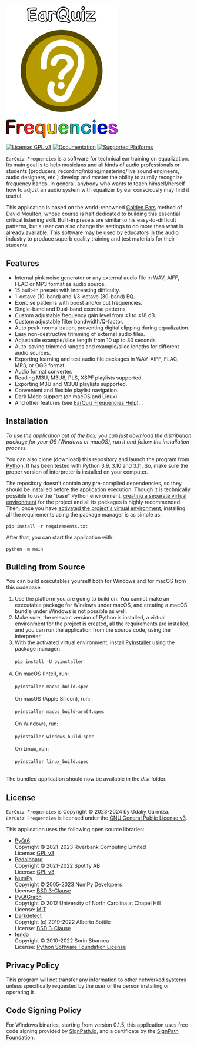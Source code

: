 ![EarQuiz Frequencies Logo](/GUI/Icons/Logo/EarQuiz_Splash.png)

[![License: GPL v3](https://img.shields.io/badge/License-GPLv3-blue.svg)](https://github.com/Gdalik/EarQuiz_Frequencies/blob/master/LICENSE)
[![Documentation](https://img.shields.io/badge/Documentation-on%20earquiz.org-brightgreen)](https://earquiz.org/manuals/earquiz-frequencies-help/)
[![Supported Platforms](https://img.shields.io/badge/platforms-macOS%20%7C%20Windows%20%7C%20Linux-yellow)]()

`EarQuiz Frequencies` is a software for technical ear training on equalization. Its main goal is to help musicians and all kinds of audio professionals or students (producers, recording/mixing/mastering/live sound engineers, audio designers, etc.) develop and master the ability to aurally recognize frequency bands. In general, anybody who wants to teach himself/herself how to adjust an audio system with equalizer by ear consciously may find it useful.

This application is based on the world-renowned [Golden Ears](https://goldenearsaudio.com/) method of David Moulton, whose course is half dedicated to building this essential critical listening skill. Built-in presets are similar to his easy-to-difficult patterns, but a user can also change the settings to do more than what is already available. This software may be used by educators in the audio industry to produce superb quality training and test materials for their students.

## Features

- Internal pink noise generator or any external audio file in WAV, AIFF, FLAC or MP3 format as audio source.
- 15 built-in presets with increasing difficulty.
- 1-octave (10-band) and 1/3-octave (30-band) EQ.
- Exercise patterns with boost and/or cut frequencies.
- Single-band and Dual-band exercise patterns.
- Custom adjustable frequency gain level from ±1 to ±18 dB.
- Custom adjustable filter bandwidth/Q-factor.
- Auto peak-normalization, preventing digital clipping during equalization.
- Easy non-destructive trimming of external audio files.
- Adjustable example/slice length from 10 up to 30 seconds.
- Auto-saving trimmed ranges and example/slice lengths for different audio sources.
- Exporting learning and test audio file packages in WAV, AIFF, FLAC, MP3, or OGG format. 
- Audio format converter.
- Reading M3U, M3U8, PLS, XSPF playlists supported.
- Exporting M3U and M3U8 playlists supported.
- Convenient and flexible playlist navigation.
- Dark Mode support (on macOS and Linux).
- And other features (see [EarQuiz Frequencies Help](https://earquiz.org/manuals/earquiz-frequencies-help/))...

## Installation

*To use the application out of the box, you can just download the distribution package for your OS (Windows or macOS), run it and follow the installation process.*

You can also clone (download) this repository and launch the program from [Python](https://www.python.org/). It has been tested with Python 3.9, 3.10 and 3.11.
So, make sure the proper version of interpreter is installed on your computer.

The repository doesn't contain any pre-compiled dependencies, so they should be installed before the application execution. Though it is technically possible to use the "base" Python environment,
[creating a separate virtual environment](https://packaging.python.org/en/latest/guides/installing-using-pip-and-virtual-environments/#creating-a-virtual-environment) for the project and all its packages is highly recommended. Then, once you have [activated the project's virtual environment](https://packaging.python.org/en/latest/guides/installing-using-pip-and-virtual-environments/#activating-a-virtual-environment), installing all the requirements using the package manager is as simple as:

`pip install -r requirements.txt`

After that, you can start the application with:

`python -m main`

## Building from Source

You can build executables yourself both for Windows and for macOS from this codebase.

1. Use the platform you are going to build on. You cannot make an executable package for Windows under macOS, and creating a macOS bundle under Windows is not possible as well.
2. Make sure, the relevant version of Python is installed, a virtual environment for the project is created, all the requirements are installed,
and you can run the application from the source code, using the interpreter.
3. With the activated virtual environment, install [PyInstaller](https://pyinstaller.org/) using the package manager:<br /><br />
`pip install -U pyinstaller`<br /><br />
4. On macOS (Intel), run:<br /><br />
`pyinstaller macos_build.spec`<br /><br />
On macOS (Apple Silicon), run:<br /><br />
`pyinstaller macos_build-arm64.spec`<br /><br />
On Windows, run:<br /><br />
`pyinstaller windows_build.spec`<br /><br />
On Linux, run:<br /><br />
`pyinstaller linux_build.spec`<br /><br />

The bundled application should now be available in the *dist* folder.

## License

`EarQuiz Frequencies` is Copyright &copy; 2023-2024 by Gdaliy Garmiza.<br />
`EarQuiz Frequencies` is licensed under the [GNU General Public License v3](https://github.com/Gdalik/EarQuiz_Frequencies/blob/master/LICENSE).

This application uses the following open source libraries:
- [PyQt6](https://www.riverbankcomputing.com/software/pyqt/)<br />
Copyright &copy; 2021-2023 Riverbank Computing Limited<br />
License: [GPL v3](https://www.gnu.org/licenses/gpl-3.0.html)
- [Pedalboard](https://spotify.github.io/pedalboard/index.html#)<br />
Copyright &copy; 2021-2022 Spotify AB<br />
License: [GPL v3](https://www.gnu.org/licenses/gpl-3.0.html)
- [NumPy](https://numpy.org/)<br />
Copyright &copy; 2005-2023 NumPy Developers<br />
License: [BSD 3-Clause](https://opensource.org/license/bsd-3-clause/)
- [PyQtGraph](https://www.pyqtgraph.org/)<br />
Copyright &copy; 2012 University of North Carolina at Chapel Hill<br />
License: [MIT](https://opensource.org/license/mit/)
- [Darkdetect](https://pypi.org/project/darkdetect/)<br />
Copyright (c) 2019-2022 Alberto Sottile<br />
License: [BSD 3-Clause](https://opensource.org/license/bsd-3-clause/)
- [tendo](https://pypi.org/project/tendo/)<br />
Copyright &copy; 2010-2022 Sorin Sbarnea<br />
License: [Python Software Foundation License](https://docs.python.org/3/license.html#psf-license)

## Privacy Policy
This program will not transfer any information to other networked systems unless specifically requested by the user or the person installing or operating it.

## Code Signing Policy
For Windows binaries, starting from version 0.1.5, this application uses free code signing provided by [SignPath.io](https://signpath.io/), and a certificate by the [SignPath Foundation](https://signpath.org/).
